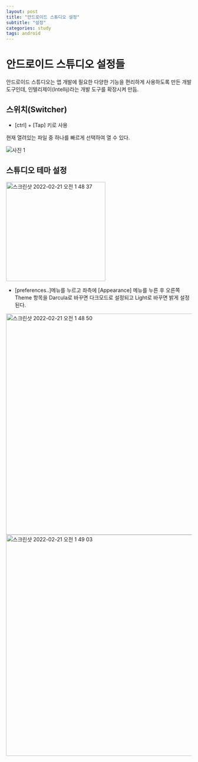 ```yaml
---
layout: post
title: "안드로이드 스튜디오 설정"
subtitle: "설정"
categories: study
tags: android
---
```


# 안드로이드 스튜디오 설정들

안드로이드 스튜디오는 앱 개발에 필요한 다양한 기능을 편리하게 사용하도록 만든 개발 도구인데, 인텔리제이(Intellij)라는 개발 도구를 확장시켜 만듬.

## 스위치(Switcher)

+ [ctrl] + [Tap] 키로 사용

현재 열려있는 파일 중 하나를 빠르게 선택하여 열 수 있다.

![사진 1](https://user-images.githubusercontent.com/94293365/156811737-c7eedf20-a94c-494f-9da4-2ed06c2b8ecc.png)

## 스튜디오 테마 설정

<img width="269" alt="스크린샷 2022-02-21 오전 1 48 37" src="https://user-images.githubusercontent.com/94293365/156811794-532ff063-827e-4487-8481-3f42ac5548bd.png">


+ [preferences..]메뉴를 누르고 좌측에 [Appearance] 메뉴를 누른 후 오른쪽 Theme 항목을 Darcula로 바꾸면 다크모드로 설정되고 Light로 바꾸면 밝게 설정된다.

<img width="600" alt="스크린샷 2022-02-21 오전 1 48 50" src="https://user-images.githubusercontent.com/94293365/156811835-542f0279-129f-414f-bfe0-7fcf46a21b79.png">


<img width="600" alt="스크린샷 2022-02-21 오전 1 49 03" src="https://user-images.githubusercontent.com/94293365/156811843-9bb6e8d0-c2ff-4584-a286-b702489ef916.png">
